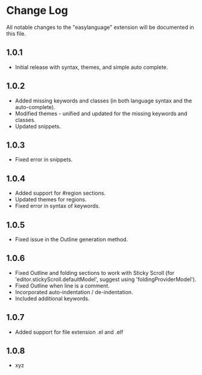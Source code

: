 # Change Log

All notable changes to the "easylanguage" extension will be documented in this file.


## 1.0.1

- Initial release with syntax, themes, and simple auto complete.


## 1.0.2

- Added missing keywords and classes (in both language syntax and the auto-complete). 
- Modified themes - unified and updated for the missing keywords and classes. 
- Updated snippets. 


## 1.0.3 
- Fixed error in snippets. 


## 1.0.4
 - Added support for #region sections. 
 - Updated themes for regions.
 - Fixed error in syntax of keywords. 


## 1.0.5
 - Fixed issue in the Outline generation method.


## 1.0.6
 - Fixed Outline and folding sections to work with Sticky Scroll (for 'editor.stickyScroll.defaultModel', suggest using 'foldingProviderModel'). 
 - Fixed Outline when line is a comment. 
 - Incorporated auto-indentation / de-indentation. 
 - Included additional keywords. 


## 1.0.7
 - Added support for file extension .el and .elf


## 1.0.8
 - xyz